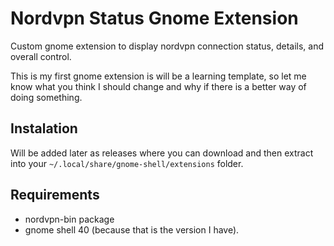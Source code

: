 # Nordvpn Status Gnome Extension

Custom gnome extension to display nordvpn connection status, details, and overall control.

This is my first gnome extension is will be a learning template, so let me know what you think I should change and why if there is a better way of doing something.

## Instalation

Will be added later as releases where you can download and then extract into your `~/.local/share/gnome-shell/extensions` folder.

## Requirements

* nordvpn-bin package
* gnome shell 40 (because that is the version I have).
